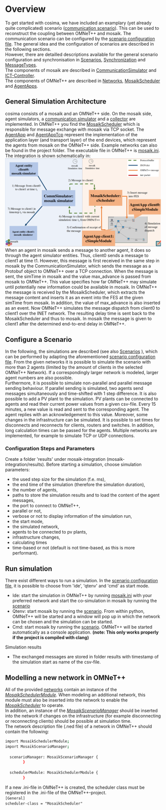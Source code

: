 # Overview

To get started with cosima, we have included an examplary (yet already quite complicated) scenario ([communication scenario](https://github.com/OFFIS-cosima/cosima/blob/master/cosima_core/communication_scenario.py)). 
This can be used to reconstruct the coupling between OMNeT++ and mosaik. 
The communication scenario can be configured by the [scenario configuration file](https://github.com/OFFIS-cosima/cosima/blob/master/scenario_config.py).
The general idea and the configuration of scenarios are described in the following sections. \
However, there are detailled descriptions available for the general scenario configuration and synchronisation in [Scenarios](Scenarios.md), 
[Synchronization](Synchronization.md) and [MessageTypes](MessageTypes.md). \
The components of mosaik are described in [CommunicationSimulator](CommunicationSimulator.md) and [ICT-Controller](ICTController.md). \
The components of OMNeT++ are described in  [Networks](Networks.md), [MosaikScheduler](MosaikScheduler.md) and [AgentApps](AgentApps.md). 


## General Simulation Architecture
cosima consists of a mosaik and an OMNeT++ side.
On the mosaik side, agent simulators,
a [communication simulator](https://github.com/OFFIS-cosima/cosima/blob/master/cosima_core/simulators/communication_simulator.py) and a
[collector](https://github.com/OFFIS-cosima/cosima/blob/master/cosima_core/simulators/collector.py) are implemented. In OMNeT++ you find
the [MosaikScheduler](https://github.com/OFFIS-cosima/cosima/blob/master/cosima_omnetpp_project/modules/MosaikScheduler.h) which is responsible for message exchange with mosaik via
TCP socket. The [AgentApp](https://github.com/OFFIS-cosima/cosima/blob/master/cosima_omnetpp_project/modules/AgentAppUdp.cc) and
[AgentAppTcp](https://github.com/OFFIS-cosima/cosima/blob/master/cosima_omnetpp_project/modules/AgentAppTcp.cc) represent the implementation of the application layer
(and transport layer) of the end devices, which represent the agents from mosaik on the OMNeT++ side. Example networks
can also be found in the project folder. The executable file in OMNeT++
is [mosaik.ini](https://github.com/OFFIS-cosima/cosima/blob/master/cosima_omnetpp_project/mosaik.ini). 
The integration is shown schematically in: ![image](./images/architecture.png)
When an agent in mosaik sends a message to another agent, it does so through the agent simulator entities. Thus,
client0 sends a message to client1 at time t1. However, this message is first received in the same step in
mosaik by the CommunicationSimulator, which sends the message as a Protobuf object to OMNeT++ over a TCP connection. When the message
is sent, the simTime in mosaik and the value max_advance is passed from mosaik to OMNeT++. This value specifies how far
OMNeT++ may simulate until potentially new information could be available in mosaik. In OMNeT++ the message is received
by the MosaikScheduler, which extracts the message content and inserts it as an event into the FES at the given simTime
from mosaik. In addition, the value of max_advance is also inserted as an event. Now OMNeT++ simulates the message
dispatch from client0 to client1 over the INET network. The resulting delay time is sent back to the MosaikScheduler and
thus to mosaik. In mosaik the message is given to client1 after the determined end-to-end delay in OMNeT++.


## Configure a Scenario
In the following, the simulations are described (see also [Scenarios](Scenarios.md) ), which can be performed by adapting the aforementioned [scenario configuration file](https://github.com/OFFIS-cosima/cosima/blob/master/scenario_config.py).
From the given networks it is possible to simulate the scenario with more than 2 agents (limited by the amount of clients in the selected OMNeT++ Network). If a correspondingly larger network 
is modeled, larger agent numbers are also possible.  
Furthermore, it is possible to simulate non-parallel and parallel message
sending behaviour. If parallel sending is simulated, two agents send messages simultaneously and time-shifted with 1 step difference.
It is also possible to add a PV plant to the simulation. PV plants can be connected to agents and read their current power values from
a given csv-file. Every 15 minutes, a new value is read and sent to the corresponding agent. The agent replies with an acknowledgement to 
this value.
Moreover, some changes in the infrastructure can be simulated. It is possible to set times for disconnects and reconnects for clients, routers
and switches.
In addition, long calculation times can be passed for the agents.
Multiple networks are implemented, for example to simulate TCP or UDP connections.

### Configuration Steps and Parameters
Create a folder 'results' under mosaik-integration (mosaik-integration/results).
Before starting a simulation, choose simulation parameters:
- the used step size for the simulation (f.e. ms),
- the end time of the simulation (therefore the simulation duration),
- the number of agents,
- paths to store the simulation results and to load the content of the agent messages,
- the port to connect to OMNeT++,
- parallel or not,
- verbose or not to display information of the simulation run,
- the start mode,
- the simulated network, 
- agents to be connected to pv plants,
- infrastructure changes, 
- calculating times
- time-based or not (default is not time-based, as this is more performant).


## Run simulation
There exist different ways to run a simulation. In the [scenario configuration file](https://github.com/OFFIS-cosima/cosima/blob/master/scenario_config.py), it is possible to choose from 'ide', 'qtenv' and 'cmd' as start mode.
* Ide: start the simulation in OMNeT++ by running [mosaik.ini](https://github.com/OFFIS-cosima/cosima/blob/master/cosima_omnetpp_project/mosaik.ini) with your preferred network and 
  start the co-simulation in mosaik by running the [scenario](https://github.com/OFFIS-cosima/cosima/blob/master/cosima_core/communication_scenario.py) 
* Qtenv: start mosaik by running the [scenario](https://github.com/OFFIS-cosima/cosima/blob/master/osima_core/communication_scenario.py). From within python, OMNeT++ will be started and a window will pop up in which
  the network can be chosen and the simulation can be started.
* Cmd: start mosaik by running the [scenario](https://github.com/OFFIS-cosima/cosima/blob/master/cosima_core/communication_scenario.py). OMNeT++ will be started automatically as a console application. 
**(note: This only works properly if the project is compiled with clang)**

Simulation results
* The exchanged messages are stored in folder results with timestamp of the simulation start as name of the csv-file.

## Modelling a new network in OMNeT++
All of the provided [networks](https://github.com/OFFIS-cosima/cosima/blob/master/cosima_omnetpp_project/networks) contain an instance of the 
*[MosaikSchedulerModule](https://github.com/OFFIS-cosima/cosima/blob/master/cosima_omnetpp_project/modules/MosaikSchedulerModule.h)*. 
When modeling an additional network, this module must also be inserted into the network to enable the 
*[MosaikScheduler](https://github.com/OFFIS-cosima/cosima/blob/master/cosima_omnetpp_project/modules/MosaikScheduler.h)* to operate. \
In addition, an instance of the *[MosaikScenarioManager](https://github.com/OFFIS-cosima/cosima/blob/master/osima_omnetpp_project/modules/MosaikScenarioManager.h)* 
should be inserted into the network if changes on the infrastructure (for example disconnecting or reconnecting clients) 
should be possible at simulation time. \
The network description file (.ned file) of a network in OMNeT++ should contain the following: 
```bash
import MosaikSchedulerModule;
import MosaikScenarioManager;

  scenarioManager: MosaikScenarioManager {
        }

  schedulerModule: MosaikSchedulerModule {
        }
```
If a new .ini-file in OMNeT++ is created, the scheduler class must be registered in the .ini-file of the OMNeT++-project.\
``
[General] 
``\
``
scheduler-class = "MosaikScheduler"
`` 
